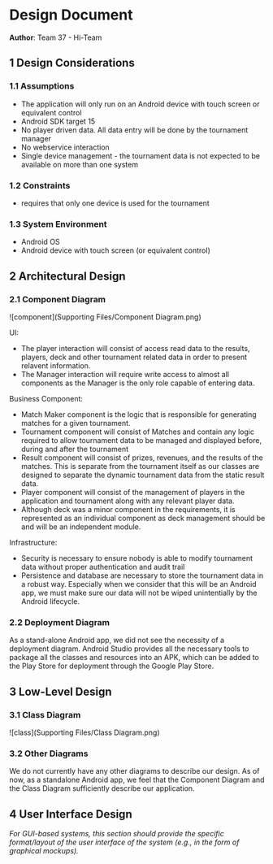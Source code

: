 # Design Document

**Author**: Team 37 - Hi-Team

## 1 Design Considerations

### 1.1 Assumptions

* The application will only run on an Android device with touch screen or equivalent control
* Android SDK target 15
* No player driven data.  All data entry will be done by the tournament manager
* No webservice interaction
* Single device management - the tournament data is not expected to be available on more than one system

### 1.2 Constraints

* requires that only one device is used for the tournament

### 1.3 System Environment

* Android OS
* Android device with touch screen (or equivalent control)

## 2 Architectural Design

### 2.1 Component Diagram
![component](Supporting Files/Component Diagram.png)

UI: 
* The player interaction will consist of access read data to the results, players, deck and other tournament related data in order to present relavent information.  
* The Manager interaction will require write access to almost all components as the Manager is the only role capable of entering data.

Business Component: 
* Match Maker component is the logic that is responsible for generating matches for a given tournament.
* Tournament component will consist of Matches and contain any logic required to allow tournament data to be managed and displayed before, during and after the tournament
* Result component will consist of prizes, revenues, and the results of the matches.  This is separate from the tournament itself as our classes are designed to separate the dynamic tournament data from the static result data.
* Player component will consist of the management of players in the application and tournament along with any relevant player data.
* Although deck was a minor component in the requirements, it is represented as an individual component as deck management should be and will be an independent module.
 
Infrastructure:
* Security is necessary to ensure nobody is able to modify tournament data without proper authentication and audit trail
* Persistence and database are necessary to store the tournament data in a robust way.  Especially when we consider that this will be an Android app, we must make sure our data will not be wiped unintentially by the Android lifecycle.

### 2.2 Deployment Diagram

As a stand-alone Android app, we did not see the necessity of a deployment diagram.  Android Studio provides all the necessary tools to package all the classes and resources into an APK, which can be added to the Play Store for deployment through the Google Play Store.

## 3 Low-Level Design

### 3.1 Class Diagram

![class](Supporting Files/Class Diagram.png)

### 3.2 Other Diagrams

We do not currently have any other diagrams to describe our design.  As of now, as a standalone Android app, we feel that the Component Diagram and the Class Diagram sufficiently describe our application.

## 4 User Interface Design
*For GUI-based systems, this section should provide the specific format/layout of the user interface of the system (e.g., in the form of graphical mockups).*

